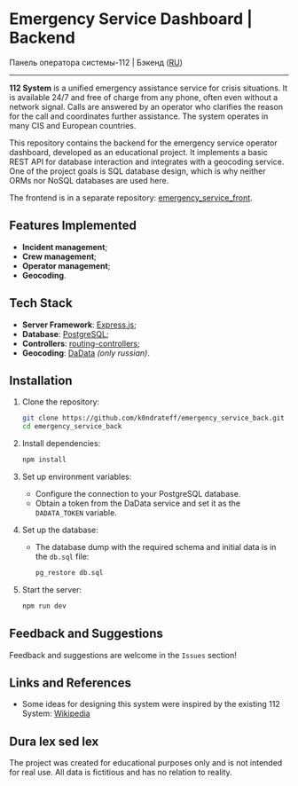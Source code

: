 # Emergency Service Dashboard | Backend
Панель оператора системы-112 | Бэкенд ([RU](./README.md))

---

**112 System** is a unified emergency assistance service for crisis situations. 
It is available 24/7 and free of charge from any phone, often even without a network signal. 
Calls are answered by an operator who clarifies the reason for the call and coordinates further assistance. 
The system operates in many CIS and European countries.

This repository contains the backend for the emergency service operator dashboard, developed as an educational project. 
It implements a basic REST API for database interaction and integrates with a geocoding service. 
One of the project goals is SQL database design, which is why neither ORMs nor NoSQL databases are used here.

The frontend is in a separate repository: [emergency_service_front](https://github.com/k0ndrateff/emergency_service_front).

## Features Implemented

- **Incident management**;
- **Crew management**;
- **Operator management**;
- **Geocoding**.

## Tech Stack

- **Server Framework**: [Express.js](https://expressjs.com/);
- **Database**: [PostgreSQL](https://www.postgresql.org/);
- **Controllers**: [routing-controllers](https://github.com/typestack/routing-controllers);
- **Geocoding**: [DaData](https://dadata.ru/) _(only russian)_.

## Installation

1. Clone the repository:
   ```bash
   git clone https://github.com/k0ndrateff/emergency_service_back.git
   cd emergency_service_back
   ```

2. Install dependencies:
   ```bash
   npm install
   ```

3. Set up environment variables:
    - Configure the connection to your PostgreSQL database.
    - Obtain a token from the DaData service and set it as the `DADATA_TOKEN` variable.

4. Set up the database:
    - The database dump with the required schema and initial data is in the `db.sql` file:
      ```bash
      pg_restore db.sql
      ```

5. Start the server:
   ```bash
   npm run dev
   ```

## Feedback and Suggestions

Feedback and suggestions are welcome in the `Issues` section!

## Links and References

- Some ideas for designing this system were inspired by the existing 112 System: [Wikipedia](https://en.wikipedia.org/wiki/112_(emergency_telephone_number))

## Dura lex sed lex

The project was created for educational purposes only and is not intended for real use. All data is fictitious and has
no relation to reality.
